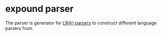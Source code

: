 # expound parser

The parser is generator for
[LR(k) parsers](<https://en.wikipedia.org/wiki/LR_parser#Constructing_LR(0)_parsing_tables>)
to construct different language parsers from.
